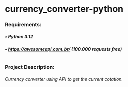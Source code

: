 # currency_converter-python

### Requirements:
##### • Python 3.12
##### • https://awesomeapi.com.br/ (100.000 requests free)
#
### Project Description:
###### Currency converter using API to get the current cotation.
